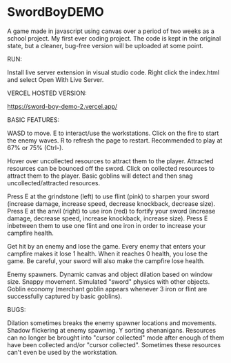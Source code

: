 # SwordBoyDEMO
A game made in javascript using canvas over a period of two weeks as a school project. My first ever coding project. 
The code is kept in the original state, but a cleaner, bug-free version will be uploaded at some point.

RUN:

Install live server extension in visual studio code.
Right click the index.html and select Open With Live Server.

VERCEL HOSTED VERSION:

https://sword-boy-demo-2.vercel.app/

BASIC FEATURES:

WASD to move.
E to interact/use the workstations.
Click on the fire to start the enemy waves.
R to refresh the page to restart.
Recommended to play at 67% or 75% (Ctrl-).

Hover over uncollected resources to attract them to the player.
Attracted resources can be bounced off the sword.
Click on collected resources to attract them to the player.
Basic goblins will detect and then snag uncollected/attracted resources.

Press E at the grindstone (left) to use flint (pink) to sharpen your sword (increase damage, increase speed, decrease knockback, decrease size).
Press E at the anvil (right) to use iron (red) to fortify your sword (increase damage, decrease speed, increase knockback, increase size).
Press E inbetween them to use one flint and one iron in order to increase your campfire health.

Get hit by an enemy and lose the game.
Every enemy that enters your campfire makes it lose 1 health. When it reaches 0 health, you lose the game.
Be careful, your sword will also make the campfire lose health.

Enemy spawners.
Dynamic canvas and object dilation based on window size.
Snappy movement.
Simulated "sword" physics with other objects.
Goblin economy (merchant goblin appears whenever 3 iron or flint are successfully captured by basic goblins).

BUGS:

Dilation sometimes breaks the enemy spawner locations and movements.
Shadow flickering at enemy spawning.
Y sorting shenanigans.
Resources can no longer be brought into "cursor collected" mode after enough of them have been collected and/or "cursor collected".
Sometimes these resources can't even be used by the workstation.
